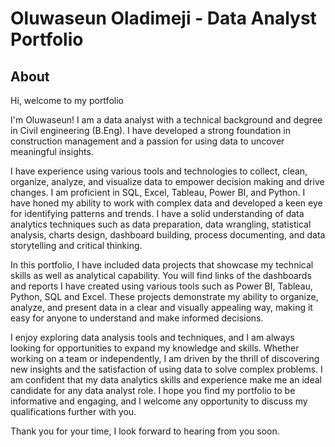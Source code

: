 # Oluwaseun Oladimeji - Data Analyst Portfolio

## About

Hi, welcome to my portfolio

I'm Oluwaseun! I am a data analyst with a technical background and degree in Civil engineering (B.Eng). I have developed a strong foundation in construction management and a passion for using data to uncover meaningful insights. 

I have experience using various tools and technologies to collect, clean, organize, analyze, and visualize data to empower decision making and drive changes. I am proficient in SQL, Excel, Tableau, Power BI, and Python. I have honed my ability to work with complex data and developed a keen eye for identifying patterns and trends. I have a solid understanding of data analytics techniques such as data preparation, data wrangling, statistical analysis, charts design, dashboard building, process documenting, and data storytelling and critical thinking.

In this portfolio, I have included data projects that showcase my technical skills as well as analytical capability.  You will find links of the dashboards and reports I have created using various tools such as Power BI, Tableau, Python, SQL and Excel. These projects demonstrate my ability to organize, analyze, and present data in a clear and visually appealing way, making it easy for anyone to understand and make informed decisions.

I enjoy exploring data analysis tools and techniques, and I am always looking for opportunities to expand my knowledge and skills. Whether working on a team or independently, I am driven by the thrill of discovering new insights and the satisfaction of using data to solve complex problems. I am confident that my data analytics skills and experience make me an ideal candidate for any data analyst role. I hope you find my portfolio to be informative and engaging, and I welcome any opportunity to discuss my qualifications further with you.

Thank you for your time, I look forward to hearing from you soon.


